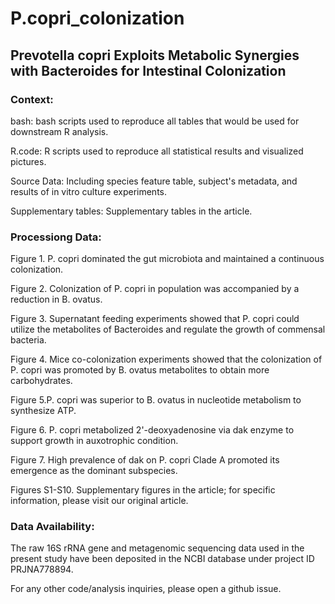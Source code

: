 # P.copri_colonization


## Prevotella copri Exploits Metabolic Synergies with Bacteroides for Intestinal Colonization

### Context:

bash: bash scripts used to reproduce all tables that would be used for downstream R analysis.

R.code: R scripts used to reproduce all statistical results and visualized pictures.

Source Data: Including species feature table, subject's metadata, and results of in vitro culture experiments.

Supplementary tables: Supplementary tables in the article.


### Processiong Data:


Figure 1. P. copri dominated the gut microbiota and maintained a continuous colonization.

Figure 2. Colonization of P. copri in population was accompanied by a reduction in B. ovatus. 

Figure 3. Supernatant feeding experiments showed that P. copri could utilize the metabolites of Bacteroides and regulate the growth of commensal bacteria.

Figure 4. Mice co-colonization experiments showed that the colonization of P. copri was promoted by B. ovatus metabolites to obtain more carbohydrates.

Figure 5.P. copri was superior to B. ovatus in nucleotide metabolism to synthesize ATP.

Figure 6. P. copri metabolized 2'-deoxyadenosine via dak enzyme to support growth in auxotrophic condition.

Figure 7. High prevalence of dak on P. copri Clade A promoted its emergence as the dominant subspecies.

Figures S1-S10. Supplementary figures in the article; for specific information, please visit our original article.



### Data Availability:
The raw 16S rRNA gene and metagenomic sequencing data used in the present study have been deposited in the NCBI database under project ID PRJNA778894.

For any other code/analysis inquiries, please open a github issue.

